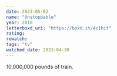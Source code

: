 ```yaml
---
date: 2023-05-02
name: "Unstoppable"
year: 2010
letterboxd_uri: "https://boxd.it/4c1hit"
rating: 
rewatch: 
tags: "tv"
watched_date: 2023-04-30
---
```


10,000,000 pounds of train.
